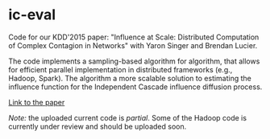 # ic-eval
Code for our KDD'2015 paper: "Influence at Scale: Distributed Computation of Complex Contagion in Networks" with Yaron Singer and Brendan Lucier.

The code implements a sampling-based algorithm for algorithm, that allows for efficient parallel implementation in distributed frameworks (e.g., Hadoop, Spark). The algorithm a more scalable solution to estimating the influence function for the Independent Cascade influence diffusion process. 

[Link to the paper](http://www.cs.toronto.edu/~oren/cs_toronto/Publications_files/localApproxInf.pdf)

*Note:* the uploaded current code is *partial*. Some of the Hadoop code is currently under review and should be uploaded soon.
